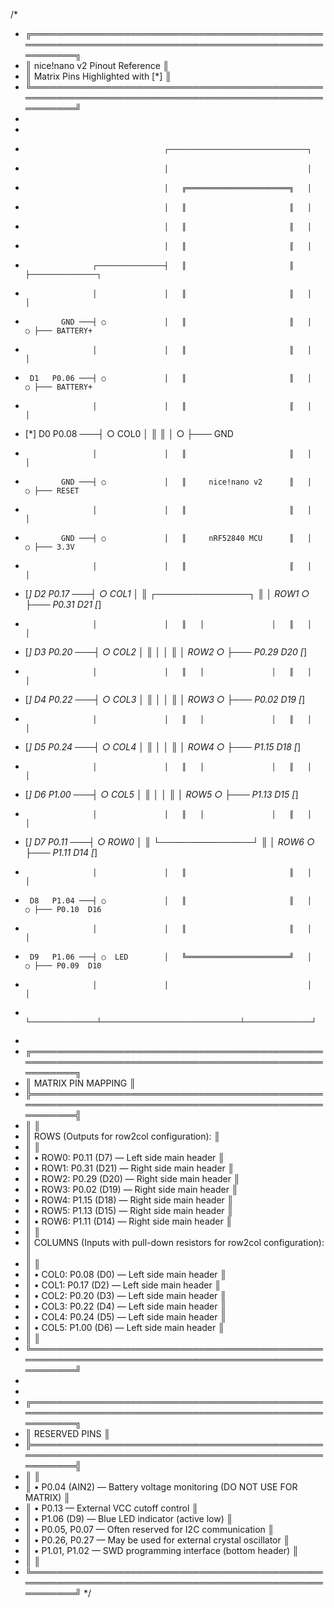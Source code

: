 /*
 * ╔═══════════════════════════════════════════════════════════════════════════════════════════════════════╗
 * ║                                    nice!nano v2 Pinout Reference                                      ║
 * ║                                 Matrix Pins Highlighted with [*]                                      ║
 * ╚═══════════════════════════════════════════════════════════════════════════════════════════════════════╝
 *
 *
 *                                    ┌───────────────────────────────┐
 *                                    │                               │
 *                                    │   ╔═══════════════════════╗   │
 *                                    │   ║                       ║   │
 *                                    │   ║                       ║   │
 *                                    │   ║                       ║   │
 *                    ┌───────────────┤   ║                       ║   ├───────────────┐
 *                    │               │   ║                       ║   │               │
 *             GND ───┤ ○             │   ║                       ║   │             ○ ├─── BATTERY+
 *                    │               │   ║                       ║   │               │
 *      D1   P0.06 ───┤ ○             │   ║                       ║   │             ○ ├─── BATTERY+
 *                    │               │   ║                       ║   │               │
 *  [*] D0   P0.08 ───┤ ○  COL0       │   ║                       ║   │             ○ ├─── GND
 *                    │               │   ║                       ║   │               │
 *             GND ───┤ ○             │   ║     nice!nano v2      ║   │             ○ ├─── RESET
 *                    │               │   ║                       ║   │               │
 *             GND ───┤ ○             │   ║     nRF52840 MCU      ║   │             ○ ├─── 3.3V
 *                    │               │   ║                       ║   │               │
 *  [*] D2   P0.17 ───┤ ○  COL1       │   ║   ┌───────────────┐   ║   │       ROW1  ○ ├─── P0.31  D21 [*]
 *                    │               │   ║   │               │   ║   │               │
 *  [*] D3   P0.20 ───┤ ○  COL2       │   ║   │               │   ║   │       ROW2  ○ ├─── P0.29  D20 [*]
 *                    │               │   ║   │               │   ║   │               │
 *  [*] D4   P0.22 ───┤ ○  COL3       │   ║   │               │   ║   │       ROW3  ○ ├─── P0.02  D19 [*]
 *                    │               │   ║   │               │   ║   │               │
 *  [*] D5   P0.24 ───┤ ○  COL4       │   ║   │               │   ║   │       ROW4  ○ ├─── P1.15  D18 [*]
 *                    │               │   ║   │               │   ║   │               │
 *  [*] D6   P1.00 ───┤ ○  COL5       │   ║   │               │   ║   │       ROW5  ○ ├─── P1.13  D15 [*]
 *                    │               │   ║   │               │   ║   │               │
 *  [*] D7   P0.11 ───┤ ○  ROW0       │   ║   └───────────────┘   ║   │       ROW6  ○ ├─── P1.11  D14 [*]
 *                    │               │   ║                       ║   │               │
 *      D8   P1.04 ───┤ ○             │   ║                       ║   │             ○ ├─── P0.10  D16
 *                    │               │   ║                       ║   │               │
 *      D9   P1.06 ───┤ ○  LED        │   ╚═══════════════════════╝   │             ○ ├─── P0.09  D10
 *                    │               │                               │               │
 *                    └───────────────┴───────────────────────────────┴───────────────┘
 *
 * ╔═══════════════════════════════════════════════════════════════════════════════════════════════════════╗
 * ║                                         MATRIX PIN MAPPING                                            ║
 * ╠═══════════════════════════════════════════════════════════════════════════════════════════════════════╣
 * ║                                                                                                       ║
 * ║  ROWS (Outputs for row2col configuration):                                                            ║
 * ║                                                                                                       ║
 * ║     • ROW0: P0.11 (D7)  — Left side main header                                                       ║
 * ║     • ROW1: P0.31 (D21) — Right side main header                                                      ║
 * ║     • ROW2: P0.29 (D20) — Right side main header                                                      ║
 * ║     • ROW3: P0.02 (D19) — Right side main header                                                      ║
 * ║     • ROW4: P1.15 (D18) — Right side main header                                                      ║
 * ║     • ROW5: P1.13 (D15) — Right side main header                                                      ║
 * ║     • ROW6: P1.11 (D14) — Right side main header                                                      ║
 * ║                                                                                                       ║
 * ║  COLUMNS (Inputs with pull-down resistors for row2col configuration):                                 ║
 * ║                                                                                                       ║
 * ║     • COL0: P0.08 (D0)  — Left side main header                                                       ║
 * ║     • COL1: P0.17 (D2)  — Left side main header                                                       ║
 * ║     • COL2: P0.20 (D3)  — Left side main header                                                       ║
 * ║     • COL3: P0.22 (D4)  — Left side main header                                                       ║
 * ║     • COL4: P0.24 (D5)  — Left side main header                                                       ║
 * ║     • COL5: P1.00 (D6)  — Left side main header                                                       ║
 * ║                                                                                                       ║
 * ╚═══════════════════════════════════════════════════════════════════════════════════════════════════════╝
 *
 *
 * ╔═══════════════════════════════════════════════════════════════════════════════════════════════════════╗
 * ║                                         RESERVED PINS                                                 ║
 * ╠═══════════════════════════════════════════════════════════════════════════════════════════════════════╣
 * ║                                                                                                       ║
 * ║     • P0.04 (AIN2)    — Battery voltage monitoring (DO NOT USE FOR MATRIX)                            ║
 * ║     • P0.13           — External VCC cutoff control                                                   ║
 * ║     • P1.06 (D9)      — Blue LED indicator (active low)                                               ║
 * ║     • P0.05, P0.07    — Often reserved for I2C communication                                          ║
 * ║     • P0.26, P0.27    — May be used for external crystal oscillator                                   ║
 * ║     • P1.01, P1.02    — SWD programming interface (bottom header)                                     ║
 * ║                                                                                                       ║
 * ╚═══════════════════════════════════════════════════════════════════════════════════════════════════════╝
 */